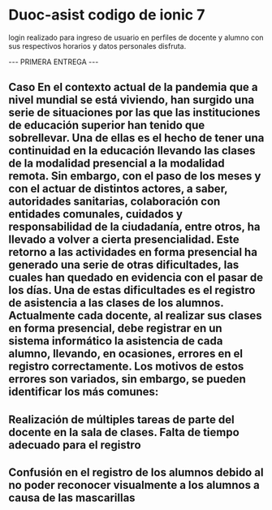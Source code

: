 # Duoc-asist codigo de ionic 7 

login realizado para ingreso de usuario en perfiles
de docente y alumno con sus 
respectivos horarios y datos personales 
disfruta. 

--- PRIMERA ENTREGA ---

Caso
En el contexto actual de la pandemia que a nivel mundial se está viviendo, han
surgido una serie de situaciones por las que las instituciones de educación superior
han tenido que sobrellevar. Una de ellas es el hecho de tener una continuidad en la
educación llevando las clases de la modalidad presencial a la modalidad remota. Sin
embargo, con el paso de los meses y con el actuar de distintos actores, a saber,
autoridades sanitarias, colaboración con entidades comunales, cuidados y
responsabilidad de la ciudadanía, entre otros, ha llevado a volver a cierta presencialidad. Este retorno a las actividades en
forma presencial ha generado una serie de otras dificultades, las cuales han quedado en evidencia con el pasar de los
días.
Una de estas dificultades es el registro de asistencia a las clases de los alumnos. Actualmente cada docente, al realizar
sus clases en forma presencial, debe registrar en un sistema informático la asistencia de cada alumno, llevando, en
ocasiones, errores en el registro correctamente.
Los motivos de estos errores son variados, sin embargo, se pueden identificar los más comunes:
-
Realización de múltiples tareas de parte del docente en la sala de clases.
Falta de tiempo adecuado para el registro
-
Confusión en el registro de los alumnos debido al no poder reconocer visualmente a los alumnos a causa de
las mascarillas
-
